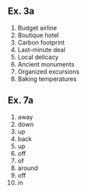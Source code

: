 ## Ex. 3a

1. Budget airline 
2. Boutique hotel
3. Carbon footprint
4. Last-minute deal
5. Local delicacy
6. Ancient monuments
7. Organized excursions
8. Baking temperatures

## Ex. 7a


1. away
2. down
3. up
4. back
5. up
6. off
7. of
8. around
9. off
10. in